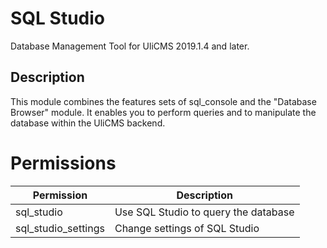 # SQL Studio

Database Management Tool for UliCMS 2019.1.4 and later.

## Description

This module combines the features sets of sql_console and the "Database Browser" module.
It enables you to perform queries and to manipulate the database within the UliCMS backend.

# Permissions 

|Permission|Description|
|---|---|
|sql_studio|Use SQL Studio to query the database|
|sql_studio_settings|Change settings of SQL Studio|